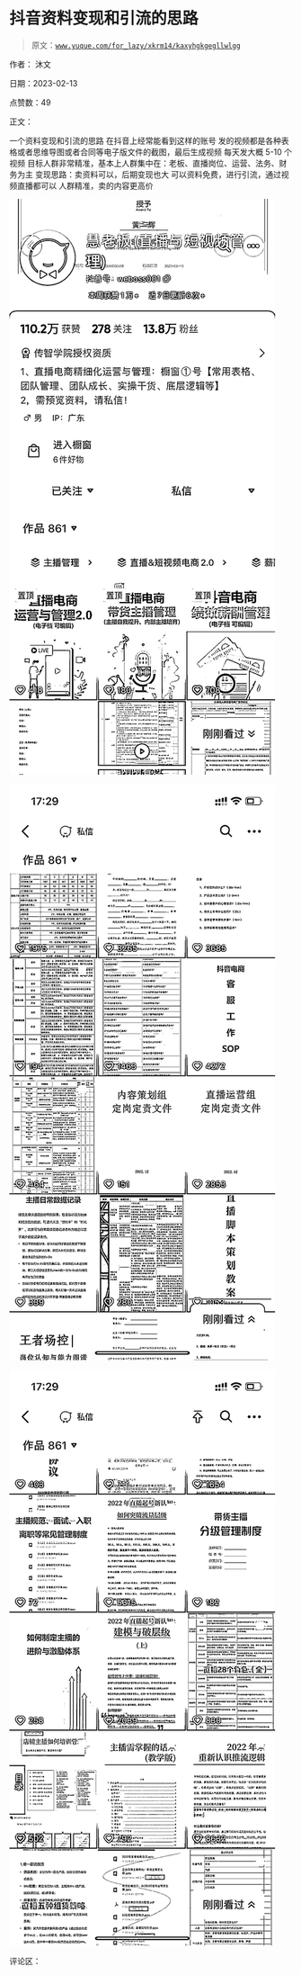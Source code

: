 # 抖音资料变现和引流的思路

> 原文：[`www.yuque.com/for_lazy/xkrm14/kaxyhgkgegllwlgg`](https://www.yuque.com/for_lazy/xkrm14/kaxyhgkgegllwlgg)

作者： 沐文

日期：2023-02-13

点赞数：49

正文：

一个资料变现和引流的思路 在抖音上经常能看到这样的账号 发的视频都是各种表格或者思维导图或者合同等电子版文件的截图，最后生成视频 每天发大概 5-10 个视频 目标人群非常精准，基本上人群集中在：老板、直播岗位、运营、法务、财务为主 变现思路：卖资料可以，后期变现也大 可以资料免费，进行引流，通过视频直播都可以 人群精准，卖的内容更高价

![](img/0bf6f9fd6d8736ff4c608685fbcbece7.png)

![](img/303dfe0edb23627ddaad97460ac9cc88.png)

![](img/856bd9000974e2cdbdb23fda4888b073.png)

评论区：



